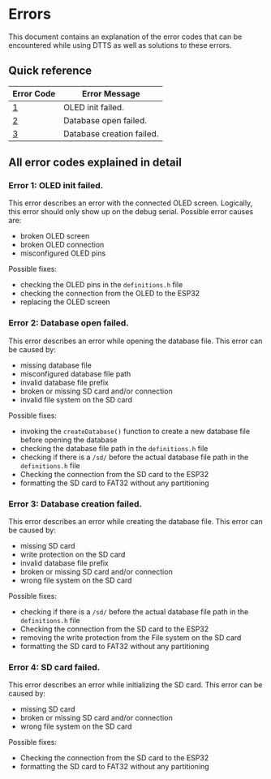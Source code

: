 # Errors

This document contains an explanation of the error codes that can be encountered while using DTTS as well as solutions to these errors.

## Quick reference
| Error Code    | Error Message |
|---------------|---------------|
| [1](#error-1-oled-init-failed)         | OLED init failed. |
| [2](#error-2-database-open-failed)         | Database open failed. |
| [3](#error-3-database-creation-failed)         | Database creation failed. |

## All error codes explained in detail
### Error 1: OLED init failed.
This error describes an error with the connected OLED screen. Logically, this error should only show up on the debug serial.
Possible error causes are:
* broken OLED screen
* broken OLED connection
* misconfigured OLED pins

Possible fixes:
* checking the OLED pins in the `definitions.h` file
* checking the connection from the OLED to the ESP32
* replacing the OLED screen

### Error 2: Database open failed.
This error describes an error while opening the database file. This error can be caused by:
* missing database file
* misconfigured database file path
* invalid database file prefix
* broken or missing SD card and/or connection
* invalid file system on the SD card

Possible fixes:
* invoking the `createDatabase()` function to create a new database file before opening the database
* checking the database file path in the `definitions.h` file
* checking if there is a `/sd/` before the actual database file path in the `definitions.h` file
* Checking the connection from the SD card to the ESP32
* formatting the SD card to FAT32 without any partitioning

### Error 3: Database creation failed.
This error describes an error while creating the database file. This error can be caused by:
* missing SD card
* write protection on the SD card
* invalid database file prefix
* broken or missing SD card and/or connection
* wrong file system on the SD card

Possible fixes:
* checking if there is a `/sd/` before the actual database file path in the `definitions.h` file
* Checking the connection from the SD card to the ESP32
* removing the write protection from the File system on the SD card
* formatting the SD card to FAT32 without any partitioning

### Error 4: SD card failed.
This error describes an error while initializing the SD card. This error can be caused by:
* missing SD card
* broken or missing SD card and/or connection
* wrong file system on the SD card

Possible fixes:
* Checking the connection from the SD card to the ESP32
* formatting the SD card to FAT32 without any partitioning